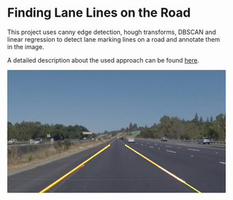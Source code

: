 # Finding Lane Lines on the Road

This project uses canny edge detection, hough transforms, DBSCAN and linear regression to detect lane marking lines on a road and annotate them in the image.

A detailed description about the used approach can be found [here](writeup.md).

![](./examples/generated/3_solidYellowLeft.jpg)
